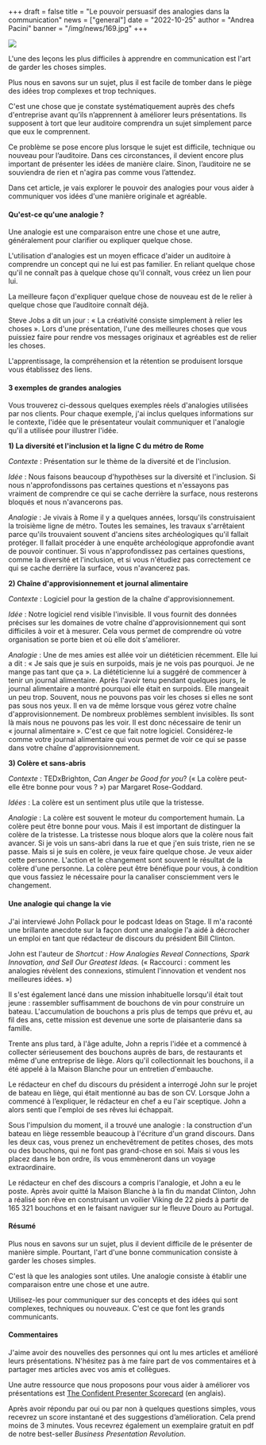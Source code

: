 +++
draft = false
title = "Le pouvoir persuasif des analogies dans la communication"
news = ["general"]
date = "2022-10-25"
author = "Andrea Pacini"
banner = "/img/news/169.jpg"
+++


![](/img/news/169.jpg)

L'une des leçons les plus difficiles à apprendre en communication est l'art de garder les choses simples.

Plus nous en savons sur un sujet, plus il est facile de tomber dans le piège des idées trop complexes et trop techniques.

C'est une chose que je constate systématiquement auprès des chefs d'entreprise avant qu’ils n’apprennent à améliorer leurs présentations. Ils supposent à tort que leur auditoire comprendra un sujet simplement parce que eux le comprennent.

Ce problème se pose encore plus lorsque le sujet est difficile, technique ou nouveau pour l’auditoire. Dans ces circonstances, il devient encore plus important de présenter les idées de manière claire. Sinon, l’auditoire ne se souviendra de rien et n'agira pas comme vous l’attendez.

Dans cet article, je vais explorer le pouvoir des analogies pour vous aider à communiquer vos idées d'une manière originale et agréable. 

#### **Qu'est-ce qu'une analogie ?**

Une analogie est une comparaison entre une chose et une autre, généralement pour clarifier ou expliquer quelque chose.

L'utilisation d'analogies est un moyen efficace d'aider un auditoire à comprendre un concept qui ne lui est pas familier. En reliant quelque chose qu'il ne connaît pas à quelque chose qu'il connaît, vous créez un lien pour lui. 

La meilleure façon d'expliquer quelque chose de nouveau est de le relier à quelque chose que l’auditoire connaît déjà.

Steve Jobs a dit un jour : « La créativité consiste simplement à relier les choses ». Lors d'une présentation, l'une des meilleures choses que vous puissiez faire pour rendre vos messages originaux et agréables est de relier les choses.

L'apprentissage, la compréhension et la rétention se produisent lorsque vous établissez des liens.

#### **3 exemples de grandes analogies** 

Vous trouverez ci-dessous quelques exemples réels d'analogies utilisées par nos clients. Pour chaque exemple, j'ai inclus quelques informations sur le contexte, l'idée que le présentateur voulait communiquer et l'analogie qu'il a utilisée pour illustrer l'idée. 

**1) La diversité et l'inclusion et la ligne C du métro de Rome**

*Contexte* : Présentation sur le thème de la diversité et de l'inclusion. 

*Idée* : Nous faisons beaucoup d'hypothèses sur la diversité et l'inclusion. Si nous n'approfondissons pas certaines questions et n'essayons pas vraiment de comprendre ce qui se cache derrière la surface, nous resterons bloqués et nous n'avancerons pas.

*Analogie* : Je vivais à Rome il y a quelques années, lorsqu'ils construisaient la troisième ligne de métro. Toutes les semaines, les travaux s'arrêtaient parce qu'ils trouvaient souvent d'anciens sites archéologiques qu'il fallait protéger. Il fallait procéder à une enquête archéologique approfondie avant de pouvoir continuer. Si vous n'approfondissez pas certaines questions, comme la diversité et l'inclusion, et si vous n'étudiez pas correctement ce qui se cache derrière la surface, vous n'avancerez pas. 

**2) Chaîne d'approvisionnement et journal alimentaire** 

*Contexte* : Logiciel pour la gestion de la chaîne d'approvisionnement.  

*Idée* : Notre logiciel rend visible l'invisible. Il vous fournit des données précises sur les domaines de votre chaîne d'approvisionnement qui sont difficiles à voir et à mesurer. Cela vous permet de comprendre où votre organisation se porte bien et où elle doit s'améliorer.

*Analogie* : Une de mes amies est allée voir un diététicien récemment. Elle lui a dit : « Je sais que je suis en surpoids, mais je ne vois pas pourquoi. Je ne mange pas tant que ça ». La diététicienne lui a suggéré de commencer à tenir un journal alimentaire. Après l'avoir tenu pendant quelques jours, le journal alimentaire a montré pourquoi elle était en surpoids. Elle mangeait un peu trop. Souvent, nous ne pouvons pas voir les choses si elles ne sont pas sous nos yeux. Il en va de même lorsque vous gérez votre chaîne d'approvisionnement. De nombreux problèmes semblent invisibles. Ils sont là mais nous ne pouvons pas les voir. Il est donc nécessaire de tenir un « journal alimentaire ». C'est ce que fait notre logiciel. Considérez-le comme votre journal alimentaire qui vous permet de voir ce qui se passe dans votre chaîne d'approvisionnement. 

**3) Colère et sans-abris**

*Contexte* : TEDxBrighton, *Can Anger be Good for you*? (« La colère peut-elle être bonne pour vous ? ») par Margaret Rose-Goddard.

*Idées* : La colère est un sentiment plus utile que la tristesse.

*Analogie* : La colère est souvent le moteur du comportement humain. La colère peut être bonne pour vous. Mais il est important de distinguer la colère de la tristesse. La tristesse nous bloque alors que la colère nous fait avancer. Si je vois un sans-abri dans la rue et que j'en suis triste, rien ne se passe. Mais si je suis en colère, je veux faire quelque chose. Je veux aider cette personne. L'action et le changement sont souvent le résultat de la colère d'une personne. La colère peut être bénéfique pour vous, à condition que vous fassiez le nécessaire pour la canaliser consciemment vers le changement. 

#### **Une analogie qui change la vie**

J'ai interviewé John Pollack pour le podcast Ideas on Stage. Il m'a raconté une brillante anecdote sur la façon dont une analogie l'a aidé à décrocher un emploi en tant que rédacteur de discours du président Bill Clinton.

John est l'auteur de *Shortcut : How Analogies Reveal Connections, Spark Innovation, and Sell Our Greatest Ideas.* (« Raccourci : comment les analogies révèlent des connexions, stimulent l'innovation et vendent nos meilleures idées. »)

Il s'est également lancé dans une mission inhabituelle lorsqu'il était tout jeune : rassembler suffisamment de bouchons de vin pour construire un bateau. L'accumulation de bouchons a pris plus de temps que prévu et, au fil des ans, cette mission est devenue une sorte de plaisanterie dans sa famille.

Trente ans plus tard, à l'âge adulte, John a repris l'idée et a commencé à collecter sérieusement des bouchons auprès de bars, de restaurants et même d'une entreprise de liège. Alors qu'il collectionnait les bouchons, il a été appelé à la Maison Blanche pour un entretien d'embauche.

Le rédacteur en chef du discours du président a interrogé John sur le projet de bateau en liège, qui était mentionné au bas de son CV. Lorsque John a commencé à l’expliquer, le rédacteur en chef a eu l'air sceptique. John a alors senti que l'emploi de ses rêves lui échappait.

Sous l'impulsion du moment, il a trouvé une analogie : la construction d'un bateau en liège ressemble beaucoup à l'écriture d'un grand discours. Dans les deux cas, vous prenez un enchevêtrement de petites choses, des mots ou des bouchons, qui ne font pas grand-chose en soi. Mais si vous les placez dans le bon ordre, ils vous emmèneront dans un voyage extraordinaire.

Le rédacteur en chef des discours a compris l'analogie, et John a eu le poste. Après avoir quitté la Maison Blanche à la fin du mandat Clinton, John a réalisé son rêve en construisant un voilier Viking de 22 pieds à partir de 165 321 bouchons et en le faisant naviguer sur le fleuve Douro au Portugal.

#### **Résumé**

Plus nous en savons sur un sujet, plus il devient difficile de le présenter de manière simple. Pourtant, l'art d'une bonne communication consiste à garder les choses simples.

C'est là que les analogies sont utiles. Une analogie consiste à établir une comparaison entre une chose et une autre. 

Utilisez-les pour communiquer sur des concepts et des idées qui sont complexes, techniques ou nouveaux. C'est ce que font les grands communicants.  

#### **Commentaires** 

J'aime avoir des nouvelles des personnes qui ont lu mes articles et amélioré leurs présentations. N'hésitez pas à me faire part de vos commentaires et à partager mes articles avec vos amis et collègues.

Une autre ressource que nous proposons pour vous aider à améliorer vos présentations est [The Confident Presenter Scorecard](https://presentationscorecard.scoreapp.com/) (en anglais).

Après avoir répondu par oui ou par non à quelques questions simples, vous recevrez un score instantané et des suggestions d’amélioration. Cela prend moins de 3 minutes. Vous recevrez également un exemplaire gratuit en pdf de notre best-seller *Business Presentation Revolution*.